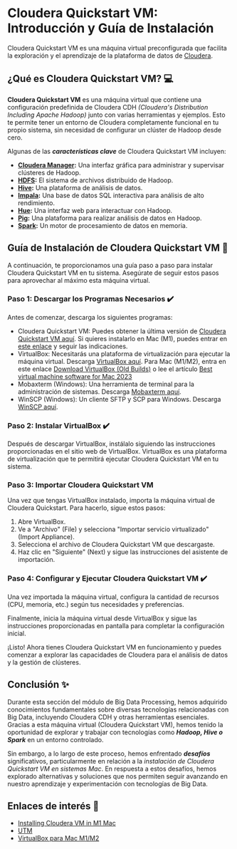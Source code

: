# Cloudera Quickstart VM: Introducción y Guía de Instalación

Cloudera Quickstart VM es una máquina virtual preconfigurada que facilita la exploración y el aprendizaje de la plataforma de datos de [Cloudera](https://es.cloudera.com/products.html).

## ¿Qué es Cloudera Quickstart VM? 💻

**Cloudera Quickstart VM** es una máquina virtual que contiene una configuración predefinida de Cloudera CDH *(Cloudera's Distribution Including Apache Hadoop)* junto con varias herramientas y ejemplos. Esto te permite tener un entorno de Cloudera completamente funcional en tu propio sistema, sin necesidad de configurar un clúster de Hadoop desde cero.

Algunas de las ***características clave*** de Cloudera Quickstart VM incluyen:

- **[Cloudera Manager](https://www.cloudera.com/products/product-components/cloudera-manager.html):** Una interfaz gráfica para administrar y supervisar clústeres de Hadoop.
- **[HDFS](https://hadoop.apache.org/docs/r1.2.1/hdfs_design.html):** El sistema de archivos distribuido de Hadoop.
- **[Hive](https://hive.apache.org/):** Una plataforma de análisis de datos.
- **[Impala](https://es.wikipedia.org/wiki/Cloudera_Impala):** Una base de datos SQL interactiva para análisis de alto rendimiento.
- **[Hue](https://gethue.com/):** Una interfaz web para interactuar con Hadoop.
- **[Pig](https://pig.apache.org/):** Una plataforma para realizar análisis de datos en Hadoop.
- **[Spark](https://spark.apache.org/):** Un motor de procesamiento de datos en memoria.

## Guía de Instalación de Cloudera Quickstart VM 📄

A continuación, te proporcionamos una guía paso a paso para instalar Cloudera Quickstart VM en tu sistema. Asegúrate de seguir estos pasos para aprovechar al máximo esta máquina virtual.

### Paso 1: Descargar los Programas Necesarios ✔️

Antes de comenzar, descarga los siguientes programas:

- Cloudera Quickstart VM: Puedes obtener la última versión de [Cloudera Quickstart VM aquí](https://www.cloudera.com/downloads/quickstart_vms/5-15.html). Si quieres instalarlo en Mac (M1), puedes entrar en [este enlace](https://community.cloudera.com/t5/Support-Questions/Installing-Cloudera-VM-in-M1-Mac/m-p/322909) y seguir las indicaciones. 
- VirtualBox: Necesitarás una plataforma de virtualización para ejecutar la máquina virtual. Descarga [VirtualBox aquí](https://www.virtualbox.org/). Para Mac (M1/M2), entra en este enlace [Download VirtualBox (Old Builds)](https://www.virtualbox.org/wiki/Download_Old_Builds_7_0) o lee el artículo [Best virtual machine software for Mac 2023](https://www.macworld.com/article/668848/best-virtual-machine-software-for-mac.html) 
- Mobaxterm (Windows): Una herramienta de terminal para la administración de sistemas. Descarga [Mobaxterm aquí](https://mobaxterm.mobatek.net/download.html).
- WinSCP (Windows): Un cliente SFTP y SCP para Windows. Descarga [WinSCP aquí](https://winscp.net/eng/download.php).

### Paso 2: Instalar VirtualBox ✔️

Después de descargar VirtualBox, instálalo siguiendo las instrucciones proporcionadas en el sitio web de VirtualBox. VirtualBox es una plataforma de virtualización que te permitirá ejecutar Cloudera Quickstart VM en tu sistema.

### Paso 3: Importar Cloudera Quickstart VM

Una vez que tengas VirtualBox instalado, importa la máquina virtual de Cloudera Quickstart. Para hacerlo, sigue estos pasos:

1. Abre VirtualBox.
2. Ve a "Archivo" (File) y selecciona "Importar servicio virtualizado" (Import Appliance).
3. Selecciona el archivo de Cloudera Quickstart VM que descargaste.
4. Haz clic en "Siguiente" (Next) y sigue las instrucciones del asistente de importación.

### Paso 4: Configurar y Ejecutar Cloudera Quickstart VM ✔️

Una vez importada la máquina virtual, configura la cantidad de recursos (CPU, memoria, etc.) según tus necesidades y preferencias.

Finalmente, inicia la máquina virtual desde VirtualBox y sigue las instrucciones proporcionadas en pantalla para completar la configuración inicial.

¡Listo! Ahora tienes Cloudera Quickstart VM en funcionamiento y puedes comenzar a explorar las capacidades de Cloudera para el análisis de datos y la gestión de clústeres.

## Conclusión ✨

Durante esta sección del módulo de Big Data Processing, hemos adquirido conocimientos fundamentales sobre diversas tecnologías relacionadas con Big Data, incluyendo Cloudera CDH y otras herramientas esenciales. Gracias a esta máquina virtual (Cloudera Quickstart VM), hemos tenido la oportunidad de explorar y trabajar con tecnologías como ***Hadoop, Hive o Spark*** en un entorno controlado.

Sin embargo, a lo largo de este proceso, hemos enfrentado ***desafíos*** significativos, particularmente en relación a la *instalación de Cloudera Quickstart VM en sistemas Mac*. En respuesta a estos desafíos, hemos explorado alternativas y soluciones que nos permiten seguir avanzando en nuestro aprendizaje y experimentación con tecnologías de Big Data.

## Enlaces de interés 🔗

- [Installing Cloudera VM in M1 Mac](https://community.cloudera.com/t5/Support-Questions/Installing-Cloudera-VM-in-M1-Mac/m-p/322909)
- [UTM](https://mac.getutm.app/)
- [VirtualBox para Mac M1/M2](https://www.virtualbox.org/wiki/Download_Old_Builds_7_0)